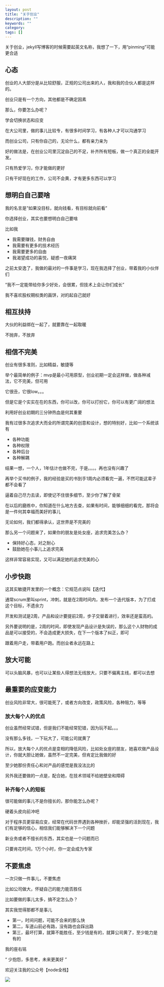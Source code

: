 ```yaml
---
layout: post
title: "关于创业"
description: ""
keywords: ""
category: 
tags: []
---
```


关于创业，jekyll写博客的时候需要起英文名称，我想了一下，用“pinming”可能更合适

## 心态

创业的人大部分是从比较舒服，正规的公司出来的人，我和我的合伙人都是这样的。

创业只是有一个方向，其他都是不确定因素

那么，你要怎么办呢？

学会切换状态和应变

在大公司里，做的事儿比较专，有很多时间学习，有各种人才可以沟通学习

而创业公司，只有你自己的，无论什么，都有亲力亲为

好的做法是，在创业公司里沉淀自己的不足，补齐所有短板，做一个真正的全能开发。

只有热爱学习，你才能做的更好

只有干好现在的工作，公司不会黄，才有更多东西可以学习

## 想明白自己要啥

我的名言是”如果没目标，就向钱看，有目标就向前看”

你选择创业，其实也要想明白自己要啥

比如我

- 我需要赚钱，财务自由
- 我需要有更多的技术经历
- 我需要更多的自由
- 我渴望成功的喜悦，疑惑一夜痛哭

之前太安逸了，我做的最对的一件事是学习，现在我选择了创业，带着我的小伙伴们

“我不一定能带给你多少好处，会很累，但技术上会让你们成长”

我不喜欢股权期权类的画饼，对的起自己就好

## 相互扶持

大伙的利益绑在一起了，就要靠在一起取暖

不抛弃，不放弃

## 相信不完美

创业有很多准则，比如精益，敏捷等

举个最简单的例子：mvp是最小可用原型，创业初期一定会这样做，做各种减法，它不完美，但可用

它很丑，它很low。。。

但是它是个实实在在的东西，你可以改，你可以打扮它，你可以有更广阔的想法

利用好创业初期的三分钟热血是何其重要

我有过很多次追求大而全的所谓完美的创意和设计，想的特别好，比如一个系统该有

- 各种功能
- 各种权限
- 各种后台
- 各种解耦

结果一想，一个人，1年估计也做不完，于是。。。。再也没有兴趣了

再举个买书的例子，我的经验是买的书到手1周内必须看完一遍，不然可能这辈子都不会看了

逼着自己尽力去读，即使记不住很多细节，至少你了解了骨架

在以后的磨练中，你知道在什么地方去查，如果有时间，能够细细的看完，那将会是一件何其幸福而美好的事儿

无论如何，我们都得承认，这世界是不完美的

那么另一个问题来了，如果你的朋友是处女座，追求完美怎么办？

- 保持好心态，对之耐心
- 鼓励她在小事儿上追求完美

这样非常容易实现，又可以满足她的追求完美的心

## 小步快跑

这其实敏捷开发里的一个概念：它规范点说叫【迭代】

通常scrum里叫sprint，冲刺，就是在2周时间内，发布一个迭代版本，为了打成这个目标，不遗余力

开发和测试是2周，产品和设计要提前2周，步子交替着进行，效率还是蛮高的。

另外要说明的是，2周的时间，即使发现产品设计是失误的，那么这个人财物的成品是可以接受的，不会造成更大损失，在下一个版本了纠正，即可

跟着用户走，带着用户跑。而创业者永远在路上

## 放大可能

可以头脑风暴，也可以让某些人得想法无线放大，只要不偏离主线，都可以去想

## 最重要的应变能力

创业风险非常大，很可能死了，或者方向改变，政策风险，各种阻力，等等

### 放大每个人的优点

创业虽然经常试错，但是我们不能经常犯错，因为玩不起。。。

没有那么多钱，一下玩大了，可能公司就黄了

所以，放大每个人的优点是变相的降低风险，比如处女座的朋友，她喜欢做产品设计，你就大胆让她做，虽然不一定完美，但肯定比我做的好

至少她那份责任心和对产品的感觉是我没法比的

另外我还要做的一点是，配合她，在技术领域不给她壁垒和障碍

### 补齐每个人的短板

很可能做的事儿不是你擅长的，那你能怎么办呢？

硬着头皮向前冲吧

对于程序员更容易应变，经常在代码世界遇到各种挫折，却能坚强的活到现在，我们有足够的信心，相信我们能够解决下一个问题

新业务或者不擅长的东西，其实也是一个问题而已

只要肯花时间，1万个小时，你一定会成为专家

## 不要焦虑

一次只做一件事儿，不要焦虑

比如公司做大，怀疑自己的能力能否胜任

比如要做的事儿太多，搞不定怎么办？

其实我觉得那都不是事儿

- 第一，时间问题，可能不会来的那么快
- 第二，车道山前必有路，没有路也会踩出路
- 第三，最坏打算，就算不能胜任，至少钱是有的，就算公司黄了，至少能力是有的

我的座右铭

“ 少抱怨，多思考，未来更美好 ”


欢迎关注我的公众号【node全栈】

![](/img/node全栈-公众号.png)


